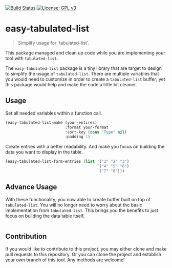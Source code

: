 [![Build Status](https://travis-ci.com/jcs-elpa/easy-tabulated-list.svg?branch=master)](https://travis-ci.com/jcs-elpa/easy-tabulated-list)
[![License: GPL v3](https://img.shields.io/badge/License-GPL%20v3-blue.svg)](https://www.gnu.org/licenses/gpl-3.0)

# easy-tabulated-list
> Simplify usage for `tabulated-list'.

This package managed and clean up code while you are implementing your tool
with `tabulated-list`.

The `easy-tabulated-list` package is a tiny library that are target to design
to simplify the usage of `tabulated-list`. There are multiple variables that
you would need to customize in order to create a `tabulated-list` buffer; yet
this package would help and make the code a little bit cleaner.

## Usage

Set all needed variables within a function call.

```el
(easy-tabulated-list-make (your-entires)
                          :format your-format
                          :sort-key (cons "Type" nil)
                          :padding 1)
```

Create entries with a better readability. And make you focus on building the
data you want to display in the table.

```el
(easy-tabulated-list-form-entries (list '("1" "2" "3")
                                        '("4" "5" "6")
                                        '("7" "8")))
```

## Advance Usage

With these functionality, you now able to create buffer built on top of
`tabulated-list`. You will no longer need to worry about the basic implementation
from `tabulated-list`. This brings you the benefits to just focus on building the
data table itself.

```el
```

## Contribution

If you would like to contribute to this project, you may either
clone and make pull requests to this repository. Or you can
clone the project and establish your own branch of this tool.
Any methods are welcome!
